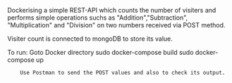 Dockerising a simple REST-API which counts the number of visiters and performs simple operations suchs as "Addition","Subtraction", "Multiplication" and "Division" on two numbers received via POST method.

Visiter count is connected to mongoDB to store its value.

To run:
        Goto Docker directory
        sudo docker-compose build
        sudo docker-compose up

        Use Postman to send the POST values and also to check its output.


        
